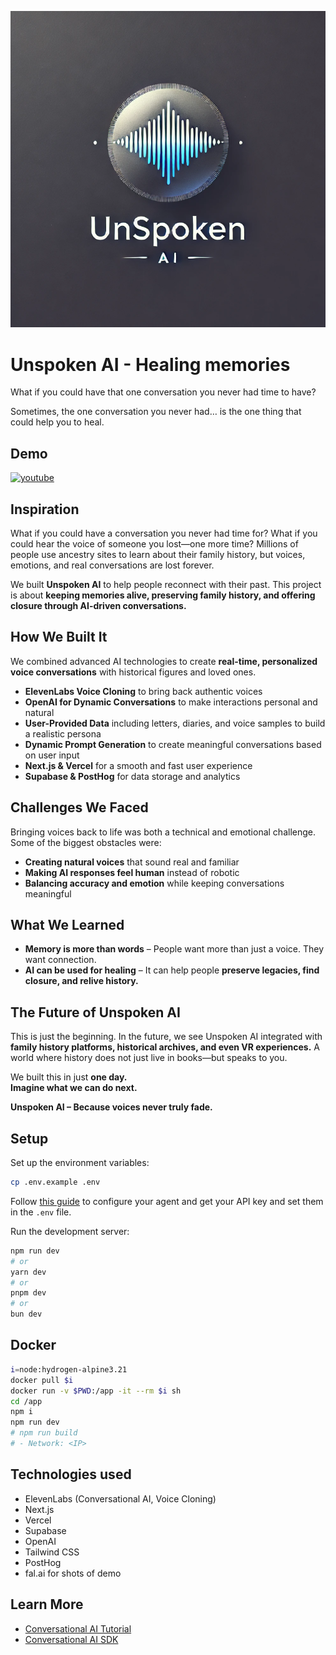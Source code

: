 ![logo](pictures/logo.png)

# **Unspoken AI - Healing memories** 

What if you could have that one conversation you never had time to have?

Sometimes, the one conversation you never had… is the one thing that could help you to heal.

## **Demo** 

[![youtube](https://img.youtube.com/vi/voGeC3ooCmo/0.jpg)](https://www.youtube.com/watch?v=voGeC3ooCmo)

## **Inspiration**  
What if you could have a conversation you never had time for? What if you could hear the voice of someone you lost—one more time? Millions of people use ancestry sites to learn about their family history, but voices, emotions, and real conversations are lost forever.  

We built **Unspoken AI** to help people reconnect with their past. This project is about **keeping memories alive, preserving family history, and offering closure through AI-driven conversations.**  

## **How We Built It**  
We combined advanced AI technologies to create **real-time, personalized voice conversations** with historical figures and loved ones.  

- **ElevenLabs Voice Cloning** to bring back authentic voices  
- **OpenAI for Dynamic Conversations** to make interactions personal and natural  
- **User-Provided Data** including letters, diaries, and voice samples to build a realistic persona  
- **Dynamic Prompt Generation** to create meaningful conversations based on user input  
- **Next.js & Vercel** for a smooth and fast user experience  
- **Supabase & PostHog** for data storage and analytics  

## **Challenges We Faced**  
Bringing voices back to life was both a technical and emotional challenge. Some of the biggest obstacles were:  

- **Creating natural voices** that sound real and familiar  
- **Making AI responses feel human** instead of robotic  
- **Balancing accuracy and emotion** while keeping conversations meaningful  

## **What We Learned**  
- **Memory is more than words** – People want more than just a voice. They want connection.  
- **AI can be used for healing** – It can help people **preserve legacies, find closure, and relive history.**  

## **The Future of Unspoken AI**  
This is just the beginning. In the future, we see Unspoken AI integrated with **family history platforms, historical archives, and even VR experiences.** A world where history does not just live in books—but speaks to you.  

We built this in just **one day.**  
**Imagine what we can do next.**  

**Unspoken AI – Because voices never truly fade.**

## Setup

Set up the environment variables:

```bash
cp .env.example .env
```

Follow [this guide](https://elevenlabs.io/docs/conversational-ai/docs/agent-setup) to configure your agent and get your API key and set them in the `.env` file.

Run the development server:

```bash
npm run dev
# or
yarn dev
# or
pnpm dev
# or
bun dev
```


## Docker

```bash
i=node:hydrogen-alpine3.21
docker pull $i
docker run -v $PWD:/app -it --rm $i sh
cd /app
npm i
npm run dev
# npm run build
# - Network: <IP>
```

## Technologies used

- ElevenLabs (Conversational AI, Voice Cloning)
- Next.js
- Vercel
- Supabase
- OpenAI
- Tailwind CSS
- PostHog
- fal.ai for shots of demo

## Learn More

- [Conversational AI Tutorial](https://elevenlabs.io/docs/product/introduction)
- [Conversational AI SDK](https://elevenlabs.io/docs/libraries/conversational-ai-sdk-js)
